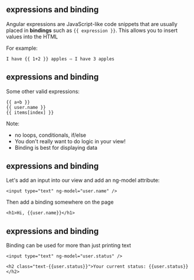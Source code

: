 ## expressions and binding

Angular expressions are JavaScript-like code snippets that are usually placed in **bindings** such as `{{ expression }}`. <!-- .element: cite="https://docs.angularjs.org/guide/expression" -->
This allows you to insert values into the HTML

For example:

```
I have {{ 1+2 }} apples ⇨ I have 3 apples
```


## expressions and binding
Some other valid expressions:

```
{{ a+b }}
{{ user.name }}
{{ items[index] }}
```
Note:
- no loops, conditionals, if/else
- You don't really want to do logic in your view!
- Binding is best for displaying data



## expressions and binding
Let's add an input into our view and add an ng-model attribute:
```
<input type="text" ng-model="user.name" />
```

Then add a binding somewhere on the page
```
<h1>Hi, {{user.name}}</h1>
```


## expressions and binding
Binding can be used for more than just printing text
```
<input type="text" ng-model="user.status" />
```

```
<h2 class="text-{{user.status}}">Your current status: {{user.status}}</h2>
```
